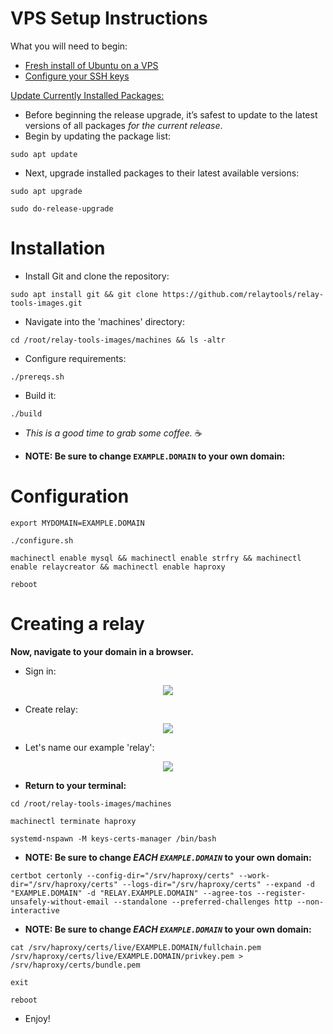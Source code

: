 # VPS Setup Instructions

What you will need to begin:
- [Fresh install of Ubuntu on a VPS](https://www.digitalocean.com/community/tutorials/how-to-upgrade-to-ubuntu-22-04-jammy-jellyfish)
- [Configure your SSH keys](https://www.digitalocean.com/community/tutorials/how-to-set-up-ssh-keys-on-ubuntu-22-04)


[Update Currently Installed Packages:](https://www.digitalocean.com/community/tutorials/how-to-upgrade-to-ubuntu-22-04-jammy-jellyfish#step-2-updating-currently-installed-packages)

- Before beginning the release upgrade, it’s safest to update to the latest versions of all packages _for the current release_.
- Begin by updating the package list:

```
sudo apt update
```
 
- Next, upgrade installed packages to their latest available versions:

```
sudo apt upgrade
```

```
sudo do-release-upgrade
```

# Installation

- Install Git and clone the repository:

```
sudo apt install git && git clone https://github.com/relaytools/relay-tools-images.git
```

- Navigate into the 'machines' directory:

```
cd /root/relay-tools-images/machines && ls -altr
```

- Configure requirements:

```
./prereqs.sh
```

- Build it:

```
./build
```

- *This is a good time to grab some coffee.* ☕

- **NOTE: Be sure to change `EXAMPLE.DOMAIN` to your own domain:**

# Configuration

```
export MYDOMAIN=EXAMPLE.DOMAIN
```

```
./configure.sh
```

```
machinectl enable mysql && machinectl enable strfry && machinectl enable relaycreator && machinectl enable haproxy
```

```
reboot
```

# Creating a relay

**Now, navigate to your domain in a browser.**

- Sign in:

<p align="center">
  <img src="https://github.com/TekkadanPlays/docs/assets/93434084/826bbd35-1e58-4cc1-ae01-a0f8e0d329ff">
</p>

- Create relay:

<p align="center">
  <img src="https://github.com/TekkadanPlays/docs/assets/93434084/75e993d9-b3ac-490f-82f3-fee785392e96">
</p>

- Let's name our example 'relay':

<p align="center">
  <img src="https://github.com/TekkadanPlays/docs/assets/93434084/ddd1906f-6757-429b-9757-a0b73299fe1c">
</p>

- **Return to your terminal:**

```
cd /root/relay-tools-images/machines
```

```
machinectl terminate haproxy
```

```
systemd-nspawn -M keys-certs-manager /bin/bash
```

- **NOTE: Be sure to change _EACH `EXAMPLE.DOMAIN`_ to your own domain:**

```
certbot certonly --config-dir="/srv/haproxy/certs" --work-dir="/srv/haproxy/certs" --logs-dir="/srv/haproxy/certs" --expand -d "EXAMPLE.DOMAIN" -d "RELAY.EXAMPLE.DOMAIN" --agree-tos --register-unsafely-without-email --standalone --preferred-challenges http --non-interactive
```

- **NOTE: Be sure to change _EACH `EXAMPLE.DOMAIN`_ to your own domain:**

```
cat /srv/haproxy/certs/live/EXAMPLE.DOMAIN/fullchain.pem /srv/haproxy/certs/live/EXAMPLE.DOMAIN/privkey.pem > /srv/haproxy/certs/bundle.pem
```

```
exit
```

```
reboot
```

- Enjoy!
